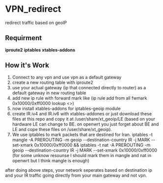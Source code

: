 # VPN_redirect
redirect traffic based on geoIP

## Requirment

**iproute2**
**iptables**
**xtables-addons**

 ## How it's Work

 
1. Connect to any vpn and use vpn as a default gateway
2. create a new routing table with iproute2 
3. use your actual gateway (ip that connected directly to router) as a default gateway in new routing table 
4. add new ip rule with forward mark like (ip rule add from all fwmark 0x10000/0xff0000 lookup <<name of your new routing table>>)
5. now install xtables-addons for iptables-geoip module
6. create IR.iv4 and IR.iv6 with xtables-addones or just download these files at this repo and copy it at /user/share/xt_geoip/LE (based on your hardware LE can change to BE. on openwrt you just forget about BE and LE and cope these files on /user/share/xt_geoip).
7. We use iptables to mark packets that are destined for Iran. iptables -t mangle -A PREROUTING -m geoip --destination-country IR  -j MARK --set-xmark 0x10000/0xff0000 && iptables -t nat -A PREROUTING -m geoip --destination-country IR  -j MARK --set-xmark 0x10000/0xff0000 (for some unknow resounse I should mark them in mangle and nat in openwrt but I think mangle is enough)

after doing above steps, your network seperates based on destination ip and your IR traffic going directly from your main gateway and not vpn.